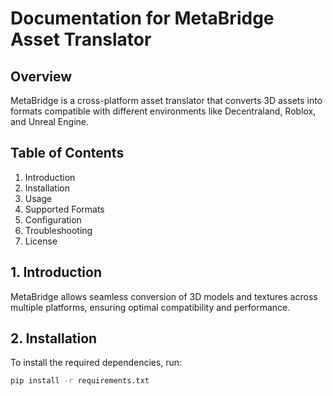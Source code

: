 # Documentation for MetaBridge Asset Translator

## Overview
MetaBridge is a cross-platform asset translator that converts 3D assets into formats compatible with different environments like Decentraland, Roblox, and Unreal Engine.

## Table of Contents
1. Introduction
2. Installation
3. Usage
4. Supported Formats
5. Configuration
6. Troubleshooting
7. License

## 1. Introduction
MetaBridge allows seamless conversion of 3D models and textures across multiple platforms, ensuring optimal compatibility and performance.

## 2. Installation
To install the required dependencies, run:
```bash
pip install -r requirements.txt

